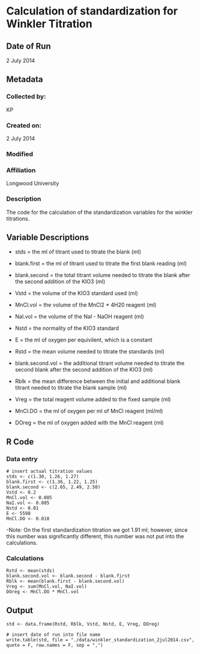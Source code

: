 # Calculation of standardization for Winkler Titration

## Date of Run
 
2 July 2014

## Metadata

### Collected by:

KP

### Created on:

2 July 2014

### Modified

### Affiliation

Longwood University

### Description 

The code for the calculation of the standardization variables for the winkler titrations.

## Variable Descriptions

* stds = the ml of titrant used to titrate the blank (ml)

* blank.first = the ml of titrant used to titrate the first blank reading (ml)

* blank.second = the total titrant volume needed to titrate the blank after the second addition of the KIO3 (ml)

* Vstd = the volume of the KIO3 standard used (ml)

* MnCl.vol = the volume of the MnCl2 * 4H20 reagent (ml)

* NaI.vol = the volume of the NaI - NaOH reagent (ml)

* Nstd = the normality of the KIO3 standard

* E = the ml of oxygen per equivilent, which is a constant

* Rstd = the mean volume needed to titrate the standards (ml)

* blank.second.vol = the additional titrant volume needed to titrate the second blank after the second addition of the KIO3 (ml)

* Rblk = the mean difference between the initial and additional blank titrant needed to titrate the blank sample (ml)

* Vreg = the total reagent volume added to the fixed sample (ml)

* MnCl.DO = the ml of oxygen per ml of MnCl reagent (ml/ml)

* DOreg = the ml of oxygen added with the MnCl reagent (ml)

## R Code

### Data entry
    
    # insert actual titration values
    stds <- c(1.30, 1.26, 1.27) 
    blank.first <- c(1.36, 1.22, 1.25)
    blank.second <- c(2.65, 2.49, 2.50)
    Vstd <- 0.2
    MnCl.vol <- 0.085
    NaI.vol <- 0.085
    Nstd <- 0.01
    E <- 5598
    MnCl.DO <- 0.018

-Note: On the first standardization titration we got 1.91 ml; however, since this number was significantly different, this number was not put into the calculations.

### Calculations

    Rstd <- mean(stds)
    blank.second.vol <- blank.second - blank.first
    Rblk <- mean(blank.first - blank.second.vol)
    Vreg <- sum(MnCl.vol, NaI.vol)
    DOreg <- MnCl.DO * MnCl.vol

## Output

    std <- data.frame(Rstd, Rblk, Vstd, Nstd, E, Vreg, DOreg)
    
    # insert date of run into file name
    write.table(std, file = "./data/winkler_standardization_2jul2014.csv", quote = F, row.names = F, sep = ",")




